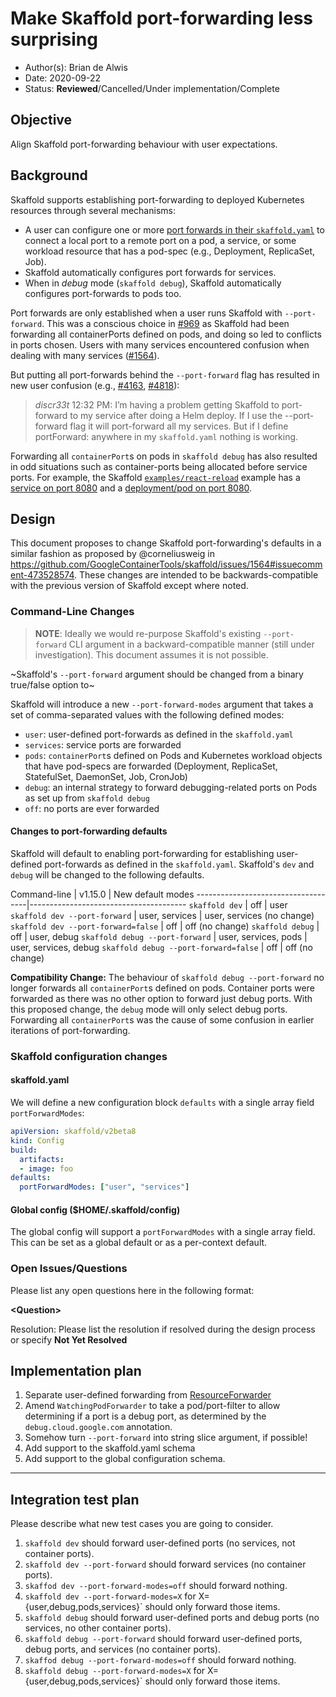 # Make Skaffold port-forwarding less surprising

* Author(s): Brian de Alwis
* Date: 2020-09-22
* Status: **Reviewed**/Cancelled/Under implementation/Complete

## Objective

Align Skaffold port-forwarding behaviour with user expectations.


## Background

Skaffold supports establishing port-forwarding to deployed Kubernetes resources through
several mechanisms:

- A user can configure one or more [port forwards in their `skaffold.yaml`](https://skaffold.dev/docs/references/yaml/#portForward)
  to connect a local port to a remote port on a pod, a service, or some workload resource that
  has a pod-spec (e.g., Deployment, ReplicaSet, Job).
- Skaffold automatically configures port forwards for services.
- When in _debug_ mode (`skaffold debug`), Skaffold automatically configures port-forwards to pods too.

Port forwards are only established when a user runs Skaffold with `--port-forward`.  This was a conscious
choice in [#969](https://github.com/GoogleContainerTools/skaffold/issues/969) as Skaffold had been
forwarding all containerPorts defined on pods, and doing so led to conflicts
in ports chosen.  Users with many services encountered confusion when dealing with many services
([#1564](https://github.com/GoogleContainerTools/skaffold/issues/1564)).

But putting all port-forwards behind the `--port-forward` flag has resulted in new user confusion
(e.g., [#4163](https://github.com/GoogleContainerTools/skaffold/issues/4163),
[#4818](https://github.com/GoogleContainerTools/skaffold/issues/4818)):

> *discr33t* 12:32 PM: I’m having a problem getting Skaffold to port-forward to my service after
> doing a Helm deploy. If I use the --port-forward flag it will port-forward all my services. But
> if I define portForward: anywhere in my `skaffold.yaml` nothing is working.

Forwarding all `containerPort`s on pods in `skaffold debug` has also resulted in odd situations
such as container-ports being allocated before service ports.  For example, the Skaffold
[`examples/react-reload`](https://github.com/GoogleContainerTools/skaffold/tree/HEAD/examples/react-reload/) example
has a [service on port 8080](https://github.com/GoogleContainerTools/skaffold/tree/HEAD/examples/react-reload/k8s/deployment.yaml#L7)
and a [deployment/pod on port 8080](https://github.com/GoogleContainerTools/skaffold/blob/master/examples/react-reload/k8s/deployment.yaml#L29).



## Design

This document proposes to change Skaffold port-forwarding's defaults in a similar fashion as proposed
by @corneliusweig in https://github.com/GoogleContainerTools/skaffold/issues/1564#issuecomment-473528574.
These changes are intended to be backwards-compatible with the previous version
of Skaffold except where noted.


### Command-Line Changes

> **NOTE**: Ideally we would re-purpose Skaffold's existing `--port-forward` CLI argument in
> a backward-compatible manner (still under investigation).  This document assumes it is
> not possible.

~Skaffold's `--port-forward` argument should be changed from a binary true/false option to~

Skaffold will introduce a new `--port-forward-modes` argument that takes
a set of comma-separated values with the following defined modes:

   - `user`: user-defined port-forwards as defined in the `skaffold.yaml`
   - `services`: service ports are forwarded
   - `pods`: `containerPort`s defined on Pods and Kubernetes workload objects that have pod-specs
     are forwarded (Deployment, ReplicaSet, StatefulSet, DaemonSet, Job, CronJob)
   - `debug`: an internal strategy to forward debugging-related ports on Pods as set up
     from `skaffold debug`
   - `off`: no ports are ever forwarded

#### Changes to port-forwarding defaults

Skaffold will default to enabling port-forwarding for establishing user-defined port-forwards
as defined in the `skaffold.yaml`.  Skaffold's `dev` and `debug` will be changed to the following defaults.

Command-line                       | v1.15.0      | New default modes
------------------------------------|---------------------------------------
`skaffold dev`                        | off          | user
`skaffold dev --port-forward`         | user, services | user, services (no change)
`skaffold dev --port-forward=false`   | off            | off (no change)
`skaffold debug`                      | off            | user, debug
`skaffold debug --port-forward`       | user, services, pods | user, services, debug
`skaffold debug --port-forward=false` | off            | off (no change)

**Compatibility Change:** The behaviour of `skaffold debug --port-forward` no longer forwards all
`containerPort`s defined on pods.  Container ports were forwarded as there was no other option to forward
just debug ports.  With this proposed change, the `debug` mode will only select debug ports.  Forwarding all
`containerPort`s was the cause of some confusion in earlier iterations of port-forwarding.


### Skaffold configuration changes

#### skaffold.yaml

We will define a new configuration block `defaults` with a single array field `portForwardModes`:
```yaml
apiVersion: skaffold/v2beta8
kind: Config
build:
  artifacts:
  - image: foo
defaults:
  portForwardModes: ["user", "services"]
```

#### Global config ($HOME/.skaffold/config)

The global config will support a `portForwardModes` with a single array field.  This can be set as a
global default or as a per-context default.

### Open Issues/Questions

Please list any open questions here in the following format:

**\<Question\>**

Resolution: Please list the resolution if resolved during the design process or
specify __Not Yet Resolved__


## Implementation plan

1. Separate user-defined forwarding from [ResourceForwarder](https://github.com/GoogleContainerTools/skaffold/blob/master/pkg/skaffold/kubernetes/portforward/resource_forwarder.go)
2. Amend `WatchingPodForwarder` to take a pod/port-filter to allow determining if a port is
   a debug port, as determined by the `debug.cloud.google.com` annotation.
3. Somehow turn `--port-forward` into string slice argument, if possible!
4. Add support to the skaffold.yaml schema
5. Add support to the global configuration schema.

___


## Integration test plan

Please describe what new test cases you are going to consider.

1. `skaffold dev` should forward user-defined ports (no services, not container ports).
2. `skaffold dev --port-forward` should forward services (no container ports).
3. `skaffod dev --port-forward-modes=off` should forward nothing.
4. `skaffold dev --port-forward-modes=X` for X={user,debug,pods,services}` should only forward those items.
5. `skaffold debug` should forward user-defined ports and debug ports (no services, no other container ports).
6. `skaffold debug --port-forward` should forward user-defined ports, debug ports, and services (no container ports).
7. `skaffod debug --port-forward-modes=off` should forward nothing.
8. `skaffold debug --port-forward-modes=X` for X={user,debug,pods,services}` should only forward those items.
